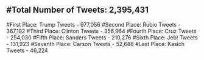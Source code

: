 #Total Number of Tweets: 2,395,431 
---
#First Place: Trump Tweets - 977,056
#Second Place: Rubio Tweets - 367,192
#Third Place: Clinton Tweets - 356,964
#Fourth Place: Cruz Tweets - 254,030
#Fifth Place: Sanders Tweets - 210,276
#Sixth Place: Jeb! Tweets - 131,923
#Seventh Place: Carson Tweets - 52,688
#Last Place: Kasich Tweets - 46,224
